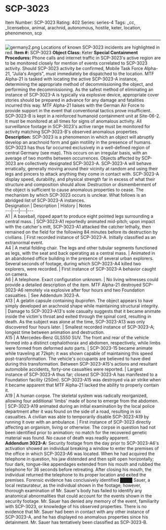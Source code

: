 # SCP-3023
Item Number: SCP-3023
Rating: 402
Series: series-4
Tags: _cc, _licensebox, animal, arachnid, autonomous, hostile, keter, location, phenomenon, scp

---

![germany2.png](https://scp-wiki.wdfiles.com/local--files/scp-3023/germany2.png)
Locations of known SCP-3023 incidents are highlighted in red.
**Item #:** SCP-3023
**Object Class:** Keter
**Special Containment Procedures:** Phone calls and internet traffic in SCP-3023's active region are to be monitored closely for mention of events correlated to SCP-3023 activity. Should SCP-3023 activity be confirmed, Mobile Task Force Alpha-21, "Julia's Angels", must immediately be dispatched to the location.
MTF Alpha-21 is tasked with locating the active SCP-3023-A instance, determining the appropriate method of decommissioning the object, and performing the decommissioning. As the safest method of eliminating an instance of SCP-3023-A is typically via explosive device, appropriate cover stories should be prepared in advance for any damage and fatalities incurred this way. MTF Alpha-21 liaises with the German Air Force to provide support in the event that conventional tactics prove insufficient.
SCP-3023-B is kept in a reinforced humanoid containment unit at Site-06-2. It must be monitored at all times for signs of anomalous activity. All surveillance footage in SCP-3023's active range must be monitored for activity matching SCP-3023-B's observed anomalous properties.
**Description:** SCP-3023 is a phenomenon in which an object will abruptly develop an arachnoid form and gain motility in the presence of humans. SCP-3023 has thus far occurred exclusively in a well-defined region of central Germany (see map). This occurs on an irregular basis, with an average of two months between occurrences. Objects affected by SCP-3023 are collectively designated SCP-3023-A.
SCP-3023-A will behave erratically, generally moving around their vicinity at random and using their legs and pincers to attack anything they come in contact with. SCP-3023-A display speed, durability, and physical strength far in excess of what their structure and composition should allow. Destruction or dismemberment of the object is sufficient to cause anomalous properties to cease.
The mechanism by which SCP-3023 occurs is unclear.
What follows is an abridged list of SCP-3023-A instances.  
Designation | Description | History | Notes  
---|---|---|---  
A1 | A baseball, ripped apart to produce eight pointed legs surrounding a central mass. | SCP-3023-A1 reportedly animated mid-pitch; upon impact with the catcher's mitt, SCP-3023-A1 attacked the catcher lethally, then remained on the field for the following 84 minutes before its destruction by civilians. | First recorded instance of SCP-3023-A. Initially classified as an extranormal event.  
A4 | A metal folding chair. The legs and other tubular segments functioned as legs, with the seat and back operating as a central mass. | Animated in an abandoned office building in the presence of several urban explorers. Several seconds of footage, during which SCP-3023-A4 killed two explorers, were recorded. | First instance of SCP-3023-A behavior caught on camera.  
A6 | A telephone. Exact configuration unknown. | No living witnesses could provide a detailed description of the item. MTF Alpha-21 destroyed SCP-3023-A6 remotely via explosive after four hours and two Foundation casualties. | See Addendum 3023-A.  
A13 | A gelatin capsule containing ibuprofen. The object appears to have simply developed an arachnoid shape while maintaining structural integrity. | Damage to SCP-3023-A13's sole casualty suggests that it became animate inside the victim's throat and exited through the spinal cord, resulting in death. As the subject was alone at the time, SCP-3023-A13 was only discovered four hours later. | Smallest recorded instance of SCP-3023-A; longest time between animation and destruction.  
A15 | A Mercedes-Benz GLS550 SUV. The front and rear of the vehicle formed into a distinct cephalothorax and abdomen, respectively, while limbs were formed from deformed auto parts. | SCP-3023-15 became animate while traveling at 72kph; it was shown capable of maintaining this speed post-transformation. The vehicle's occupants are believed to have died during this transformation. Between SCP-3023-A15's actions and resultant automobile accidents, forty-one casualties were reported. | Largest instance of SCP-3023-A thus far; closest SCP-3023-A has manifested to a Foundation facility (250m). SCP-3023-A15 was destroyed via air strike when it became apparent that MTF Alpha-21 lacked the ability to properly contain it.  
A19 | A human corpse. The skeletal system was radically reorganized, allowing four additional 'limbs' made of bone to emerge from the abdomen. | SCP-3023-A19 animated during an initial examination by the local police department after it was found on the side of a road, resulting in six casualties. A civilian was able to temporarily disable SCP-3023-A19 by running it over with an ambulance. | First instance of SCP-3023 directly affecting an organism, living or otherwise. The corpse in question had not been identified prior to animation; no match for the recovered genetic material was found. No cause of death was readily apparent.  
**Addendum 3023-A:** Security footage from the day prior to SCP-3023-A6's activation showed an individual breaking a window to enter the premises of the office in which SCP-3023-A6 was located. When he had acquired the telephone in question, his jaw distended and then split open horizontally; four dark, tongue-like appendages extended from his mouth and rubbed the telephone for 36 seconds before retreating. After closing his mouth, the individual returned the telephone to its proper location and exited the premises.
Forensic evidence has conclusively identified ████ Sauer, a local restaurateur, as the individual shown in the footage; however, thorough examination of Mr. Sauer's body has failed to identify any anatomical abnormalities that could account for the events shown in the security footage. Mr. Sauer has denied any memory of the event, familiarity with SCP-3023, or knowledge of his observed properties.
There is no evidence that Mr. Sauer had been in contact with any other instance of SCP-3023-A, and he has displayed no anomalous properties since his detainment. Mr. Sauer has tentatively been classified as SCP-3023-B.